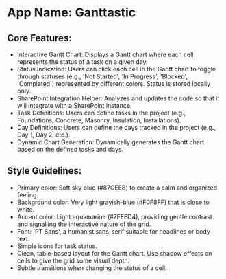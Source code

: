 # **App Name**: Ganttastic

## Core Features:

- Interactive Gantt Chart: Displays a Gantt chart where each cell represents the status of a task on a given day.
- Status Indication: Users can click each cell in the Gantt chart to toggle through statuses (e.g., 'Not Started', 'In Progress', 'Blocked', 'Completed') represented by different colors. Status is stored locally only.
- SharePoint Integration Helper: Analyzes and updates the code so that it will integrate with a SharePoint instance.
- Task Definitions: Users can define tasks in the project (e.g., Foundations, Concrete, Masonry, Insulation, Installations).
- Day Definitions: Users can define the days tracked in the project (e.g., Day 1, Day 2, etc.).
- Dynamic Chart Generation: Dynamically generates the Gantt chart based on the defined tasks and days.

## Style Guidelines:

- Primary color: Soft sky blue (#87CEEB) to create a calm and organized feeling.
- Background color: Very light grayish-blue (#F0F8FF) that is close to white.
- Accent color: Light aquamarine (#7FFFD4), providing gentle contrast and signalling the interactive nature of the grid.
- Font: 'PT Sans', a humanist sans-serif suitable for headlines or body text.
- Simple icons for task status.
- Clean, table-based layout for the Gantt chart. Use shadow effects on cells to give the grid some visual depth.
- Subtle transitions when changing the status of a cell.